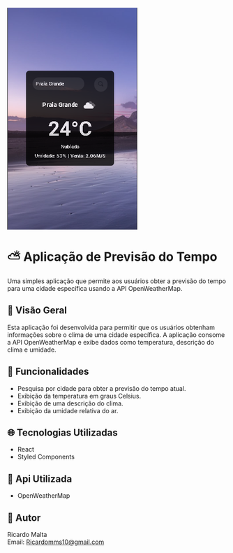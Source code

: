 ![imagem do site](./src/components//assets/image/Previsao1.png)

# ⛅ Aplicação de Previsão do Tempo

Uma simples aplicação que permite aos usuários obter a previsão do tempo para uma cidade específica usando a API OpenWeatherMap.

## 👀 Visão Geral

Esta aplicação foi desenvolvida para permitir que os usuários obtenham informações sobre o clima de uma cidade específica. A aplicação consome a API OpenWeatherMap e exibe dados como temperatura, descrição do clima e umidade.

## 📱 Funcionalidades

- Pesquisa por cidade para obter a previsão do tempo atual.
- Exibição da temperatura em graus Celsius.
- Exibição de uma descrição do clima.
- Exibição da umidade relativa do ar.

## 🌐 Tecnologias Utilizadas 
 - React
 - Styled Components

 ## 🤵 Api Utilizada
 - OpenWeatherMap

 ## 🧠 Autor 

 Ricardo Malta </br>
 Email: Ricardomms10@gmail.com




